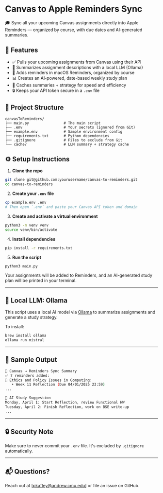 # Canvas to Apple Reminders Sync

🎓 Sync all your upcoming Canvas assignments directly into Apple Reminders — organized by course, with due dates and AI-generated summaries.

## 🚀 Features

- ✅ Pulls your upcoming assignments from Canvas using their API
- 🧠 Summarizes assignment descriptions with a local LLM (Ollama)
- 📅 Adds reminders in macOS Reminders, organized by course
- 📊 Creates an AI-powered, date-based weekly study plan
- 💾 Caches summaries + strategy for speed and efficiency
- 🔒 Keeps your API token secure in a `.env` file

## 📂 Project Structure

```
canvasToReminders/
├── main.py                # The main script
├── .env                   # Your secrets (ignored from Git)
├── example.env            # Sample environment config
├── requirements.txt       # Python dependencies
├── .gitignore             # Files to exclude from Git
└── cache/                 # LLM summary + strategy cache
```

## ⚙️ Setup Instructions

1. **Clone the repo**

```bash
git clone git@github.com:yourusername/canvas-to-reminders.git
cd canvas-to-reminders
```

2. **Create your `.env` file**

```bash
cp example.env .env
# Then open `.env` and paste your Canvas API token and domain
```

3. **Create and activate a virtual environment**

```bash
python3 -m venv venv
source venv/bin/activate
```

4. **Install dependencies**

```bash
pip install -r requirements.txt
```

5. **Run the script**

```bash
python3 main.py
```

Your assignments will be added to Reminders, and an AI-generated study plan will be printed in your terminal.

---

## 🤖 Local LLM: Ollama

This script uses a local AI model via [Ollama](https://ollama.com) to summarize assignments and generate a study strategy.

To install:

```bash
brew install ollama
ollama run mistral
```

---

## 🧠 Sample Output

```bash
🎯 Canvas → Reminders Sync Summary
✅ 7 reminders added:
📘 Ethics and Policy Issues in Computing:
   • Week 11 Reflection (Due 04/01/2025 23:59)
...

🧠 AI Study Suggestion
Monday, April 1: Start Reflection, review Functional HW
Tuesday, April 2: Finish Reflection, work on BSE write-up
...
```

---

## 🔒 Security Note

Make sure to never commit your `.env` file. It's excluded by `.gitignore` automatically.

---

## 📬 Questions?

Reach out at [pkafley@andrew.cmu.edu] or file an issue on GitHub.
